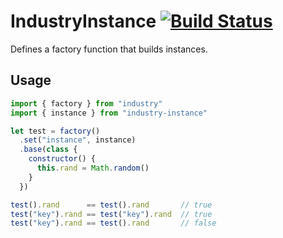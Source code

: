 # IndustryInstance [![Build Status](https://travis-ci.org/invrs/industry-instance.svg?branch=master)](https://travis-ci.org/invrs/industry-instance)

Defines a factory function that builds instances.

## Usage

```js
import { factory } from "industry"
import { instance } from "industry-instance"

let test = factory()
  .set("instance", instance)
  .base(class {
    constructor() {
      this.rand = Math.random()
    }
  })

test().rand      == test().rand       // true
test("key").rand == test("key").rand  // true
test("key").rand == test().rand       // false
```
